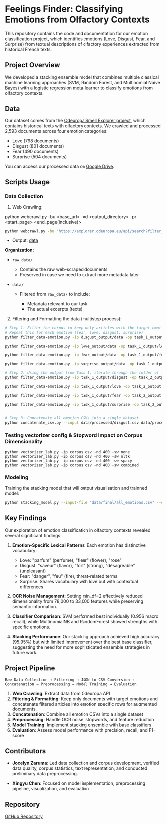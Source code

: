 # Feelings Finder: Classifying Emotions from Olfactory Contexts

This repository contains the code and documentation for our emotion classification project, which identifies emotions (Love, Disgust, Fear, and Surprise) from textual descriptions of olfactory experiences extracted from historical French texts.

## Project Overview

We developed a stacking ensemble model that combines multiple classical machine learning approaches (SVM, Random Forest, and Multinomial Naive Bayes) with a logistic regression meta-learner to classify emotions from olfactory contexts.


## Data

Our dataset comes from the [Odeuropa Smell Explorer project](https://explorer.odeuropa.eu/smells), which contains historical texts with olfactory contexts. We crawled and processed 2,593 documents across four emotion categories:
- Love (798 documents)
- Disgust (801 documents)
- Fear (490 documents)
- Surprise (504 documents)

You can access our processed data on [Google Drive](https://drive.google.com/drive/folders/1KXq1Ulc01vNQN3bL8O-58WdWGYS39En4).

## Scripts Usage

### Data Collection

1. Web Crawling:

python webcrawl.py -bu <base_url> -od <output_directory> -pr <start_page> <end_page(inclusive)>
```bash
python webcrawl.py -bu "https://explorer.odeuropa.eu/api/search?filter_emotion=http://data.odeuropa.eu/vocabulary/plutchik/disgust&filter_language=fr&hl=en&page={page}&sort=&type=smells" -pr 1 5 -od "data/disgust_output"
```
   - Output: [data](https://drive.google.com/drive/folders/1KXq1Ulc01vNQN3bL8O-58WdWGYS39En4)

   **Organization:**
   - `raw_data/`
     - Contains the raw web-scraped documents
     - Preserved in case we need to extract more metadata later

   - `data/`
     - Filtered from `raw_data/` to include:

       - Metadata relevant to our task
       - The actual excerpts (texts)


2. Filtering and Formatting the data (multistep process):

```bash
# Step 1: Filter the corpus to keep only articles with the target emotion
# Repeat this for each emotion (fear, love, disgust, surprise)
python filter_data-emotion.py -ip disgust_output/data -op task_1_output/disgust -e disgust -t filter_corpus

python filter_data-emotion.py -ip love_output/data -op task_1_output/love -e love -t filter_corpus

python filter_data-emotion.py -ip fear_output/data -op task_1_output/fear -e fear -t filter_corpus

python filter_data-emotion.py -ip surprise_output/data -op task_1_output/surprise -e surprise -t filter_corpus

# Step 2: Using the output from Task 1, iterate through the folder of filtered JSON files. For each JSON file, concatenate the articles and add the combined text as a single row in the final CSV file for that emotion.
python filter_data-emotion.py -ip task_1_output/disgust -op task_2_output -e disgust -t json_to_csv  

python filter_data-emotion.py -ip task_1_output/love -op task_2_output -e love -t json_to_csv  

python filter_data-emotion.py -ip task_1_output/fear -op task_2_output -e fear -t json_to_csv  

python filter_data-emotion.py -ip task_1_output/surprise -op task_2_output -e surprise -t json_to_csv  


# Step 3: Concatenate all emotion CSVs into a single dataset
python concatenate_csv.py --input data/processed/disgust.csv data/processed/love.csv data/processed/fear.csv data/processed/surprise.csv --output data/final/all_emotions.csv


```
### Testing vectorizer config & Stopword Impact on Corpus Dimensionality

```
python vectorizer_lab.py -ip corpus.csv -nd 400 -sw none
python vectorizer_lab.py -ip corpus.csv -nd 400 -sw nltk
python vectorizer_lab.py -ip corpus.csv -nd 400 -sw spacy
python vectorizer_lab.py -ip corpus.csv -nd 400 -sw combined
```


### Modeling

Training the stacking model that will output visualisation and trainned model:
```bash
python stacking_model.py --input-file "data/final/all_emotions.csv" --output-model "models/stacking_ensemble.pkl"
```

## Key Findings

Our exploration of emotion classification in olfactory contexts revealed several significant findings:

1. **Emotion-Specific Lexical Patterns**: Each emotion has distinctive vocabulary:
   - Love: "parfum" (perfume), "fleur" (flower), "rose"
   - Disgust: "saveur" (flavor), "fort" (strong), "désagréable" (unpleasant)
   - Fear: "danger", "feu" (fire), threat-related terms
   - Surprise: Shares vocabulary with love but with contextual differences

2. **OCR Noise Management**: Setting min_df=2 effectively reduced dimensionality from 78,000 to 33,000 features while preserving semantic information.

3. **Classifier Comparison**: SVM performed best individually (0.956 macro recall), while MultinomialNB and RandomForest showed strengths with specific emotions.

4. **Stacking Performance**: Our stacking approach achieved high accuracy (95.95%) but with limited improvement over the best base classifier, suggesting the need for more sophisticated ensemble strategies in future work.

## Project Pipeline

```
Raw Data Collection → Filtering → JSON to CSV Conversion → Concatenation → Preprocessing → Model Training → Evaluation
```

1. **Web Crawling**: Extract data from Odeuropa API
2. **Filtering & Formatting**: Keep only documents with target emotions and concatenate filtered articles into emotion specific rows for augmented documents.
4. **Concatenation**: Combine all emotion CSVs into a single dataset
5. **Preprocessing**: Handle OCR noise, stopwords, and feature reduction
6. **Model Training**: Implement stacking ensemble with base classifiers
7. **Evaluation**: Assess model performance with precision, recall, and F1-score

## Contributors

- **Jocelyn Zaruma**: Led data collection and corpus development, verified data quality, corpus statistics, text representation, and conducted preliminary data preprocessing.

- **Xingyu Chen**: Focused on model implementation, preprocessing pipeline, visualization, and evaluation


## Repository

[GitHub Repository](https://github.com/Yixian-ch/smell_emotion_classifier)